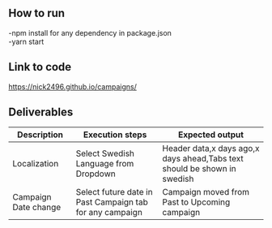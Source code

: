## How to run
-npm install for any dependency in package.json \
-yarn start

## Link to code
https://nick2496.github.io/campaigns/

## Deliverables
|Description | Execution steps | Expected output|
|--- | --- | ---|
|Localization |Select Swedish Language from Dropdown | Header data,x days ago,x days ahead,Tabs text should be shown in swedish|
|Campaign Date change | Select future date in Past Campaign tab for any campaign | Campaign moved from Past to Upcoming campaign| 
